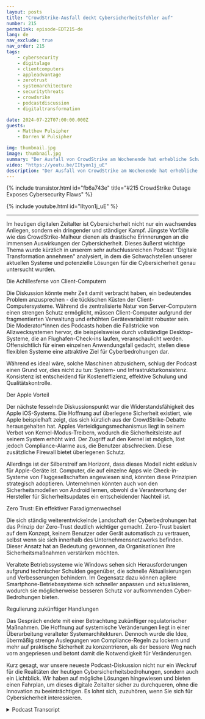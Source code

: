 ```yaml
---
layout: posts
title: "CrowdStrike-Ausfall deckt Cybersicherheitsfehler auf"
number: 215
permalink: episode-EDT215-de
lang: de
nav_exclude: true
nav_order: 215
tags:
    - cybersecurity
    - digitalage
    - clientcomputers
    - appleadvantage
    - zerotrust
    - systemarchitecture
    - securitythreats
    - crowdsrike
    - podcastdiscussion
    - digitaltransformation

date: 2024-07-22T07:00:00.000Z
guests:
    - Matthew Pulsipher
    - Darren W Pulsipher

img: thumbnail.jpg
image: thumbnail.jpg
summary: "Der Ausfall von CrowdStrike am Wochenende hat erhebliche Schwächen in unserem Ansatz zur Cybersecurity, Softwareentwicklung und Systemarchitektur aufgedeckt. Darren wird vom zurückkehrenden Gast Matthew Pulsipher begleitet, um die Auswirkungen der Ereignisse dieses Wochenendes zu diskutieren."
video: "https://youtu.be/IItyon1j_uE"
description: "Der Ausfall von CrowdStrike am Wochenende hat erhebliche Schwächen in unserem Ansatz zur Cybersecurity, Softwareentwicklung und Systemarchitektur aufgedeckt. Darren wird vom zurückkehrenden Gast Matthew Pulsipher begleitet, um die Auswirkungen der Ereignisse dieses Wochenendes zu diskutieren."
---
```


<div>
{% include transistor.html id="fb6a743e" title="#215 CrowdStrike Outage Exposes Cybersecurity Flaws" %}

{% include youtube.html id="IItyon1j_uE" %}
</div>

---

Im heutigen digitalen Zeitalter ist Cybersicherheit nicht nur ein wachsendes Anliegen, sondern ein dringender und ständiger Kampf. Jüngste Vorfälle wie das CrowdStrike-Malheur dienen als drastische Erinnerungen an die immensen Auswirkungen der Cybersicherheit. Dieses äußerst wichtige Thema wurde kürzlich in unserem sehr aufschlussreichen Podcast "Digitale Transformation annehmen" analysiert, in dem die Schwachstellen unserer aktuellen Systeme und potenzielle Lösungen für die Cybersicherheit genau untersucht wurden.

Die Achillesferse von Client-Computern

Die Diskussion könnte mehr Zeit damit verbracht haben, ein bedeutendes Problem anzusprechen - die tückischen Küsten der Client-Computersysteme. Während die zentralisierte Natur von Server-Computern einen strengen Schutz ermöglicht, müssen Client-Computer aufgrund der fragmentierten Verwaltung und erhöhten Gerätevariabilität robuster sein. Die Moderator*innen des Podcasts hoben die Fallstricke von Allzwecksystemen hervor, die beispielsweise durch vollständige Desktop-Systeme, die an Flughafen-Check-ins laufen, veranschaulicht werden. Offensichtlich für einen einzelnen Anwendungsfall gedacht, stellen diese flexiblen Systeme eine attraktive Ziel für Cyberbedrohungen dar.

Während es ideal wäre, solche Maschinen abzusichern, schlug der Podcast einen Grund vor, dies nicht zu tun: System- und Infrastrukturkonsistenz. Konsistenz ist entscheidend für Kosteneffizienz, effektive Schulung und Qualitätskontrolle.

Der Apple Vorteil

Der nächste fesselnde Diskussionspunkt war die Widerstandsfähigkeit des Apple iOS-Systems. Die Hoffnung auf überlegene Sicherheit existiert, wie Apple beispielhaft zeigt, das sich kürzlich aus der CrowdStrike-Debatte herausgehalten hat. Apples Verteidigungsmechanismus liegt in seinem Verbot von Kernel-Modus-Treibern, wodurch die Sicherheitsleiste auf seinem System erhöht wird. Der Zugriff auf den Kernel ist möglich, löst jedoch Compliance-Alarme aus, die Benutzer abschrecken. Diese zusätzliche Firewall bietet überlegenen Schutz.

Allerdings ist der Silberstreif am Horizont, dass dieses Modell nicht exklusiv für Apple-Geräte ist. Computer, die auf einzelne Apps wie Check-in-Systeme von Fluggesellschaften angewiesen sind, könnten diese Prinzipien strategisch adoptieren. Unternehmen könnten auch von den Sicherheitsmodellen von Android lernen, obwohl die Verantwortung der Hersteller für Sicherheitsupdates ein entscheidender Nachteil ist.

Zero Trust: Ein effektiver Paradigmenwechsel

Die sich ständig weiterentwickelnde Landschaft der Cyberbedrohungen hat das Prinzip der Zero-Trust deutlich wichtiger gemacht. Zero-Trust basiert auf dem Konzept, keinem Benutzer oder Gerät automatisch zu vertrauen, selbst wenn sie sich innerhalb des Unternehmensnetzwerks befinden. Dieser Ansatz hat an Bedeutung gewonnen, da Organisationen ihre Sicherheitsmaßnahmen verstärken möchten.

Veraltete Betriebssysteme wie Windows sehen sich Herausforderungen aufgrund technischer Schulden gegenüber, die schnelle Aktualisierungen und Verbesserungen behindern. Im Gegensatz dazu können agilere Smartphone-Betriebssysteme sich schneller anpassen und aktualisieren, wodurch sie möglicherweise besseren Schutz vor aufkommenden Cyber-Bedrohungen bieten.

Regulierung zukünftiger Handlungen

Das Gespräch endete mit einer Betrachtung zukünftiger regulatorischer Maßnahmen. Die Hoffnung auf systemische Veränderungen liegt in einer Überarbeitung veralteter Systemarchitekturen. Dennoch wurde die Idee, übermäßig strenge Auslegungen von Compliance-Regeln zu lockern und mehr auf praktische Sicherheit zu konzentrieren, als der bessere Weg nach vorn angepriesen und betont damit die Notwendigkeit für Veränderungen.

Kurz gesagt, war unsere neueste Podcast-Diskussion nicht nur ein Weckruf für die Realitäten der heutigen Cybersicherheitsbedrohungen, sondern auch ein Lichtblick. Wir haben auf mögliche Lösungen hingewiesen und bieten einen Fahrplan, um dieses digitale Zeitalter sicher zu durchqueren, ohne die Innovation zu beeinträchtigen. Es lohnt sich, zuzuhören, wenn Sie sich für Cybersicherheit interessieren.



<details>
<summary> Podcast Transcript </summary>

<p></p>

</details>
